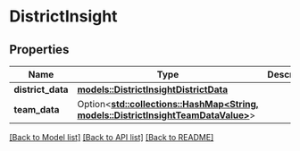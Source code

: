 # DistrictInsight

## Properties

Name | Type | Description | Notes
------------ | ------------- | ------------- | -------------
**district_data** | [**models::DistrictInsightDistrictData**](District_Insight_district_data.md) |  | 
**team_data** | Option<[**std::collections::HashMap<String, models::DistrictInsightTeamDataValue>**](District_Insight_team_data_value.md)> |  | 

[[Back to Model list]](../README.md#documentation-for-models) [[Back to API list]](../README.md#documentation-for-api-endpoints) [[Back to README]](../README.md)


